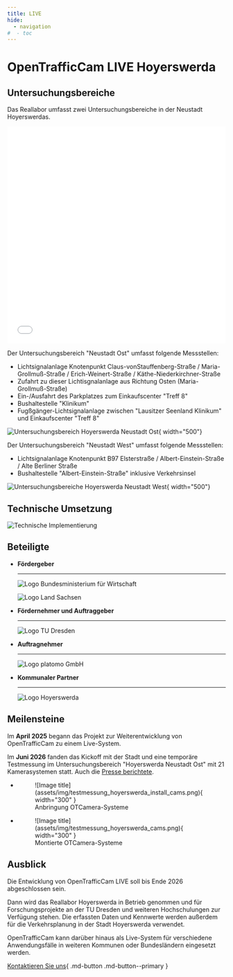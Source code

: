 ```yaml
---
title: LIVE
hide:
  - navigation
#  - toc
---
```


# OpenTrafficCam LIVE Hoyerswerda

## Untersuchungsbereiche

Das Reallabor umfasst zwei Untersuchungsbereiche in der Neustadt Hoyerswerdas.

<iframe width="100%" height="500px" frameborder="0" allowfullscreen allow="geolocation" src="//umap.openstreetmap.de/de/map/reallabor-hoyerswerda_43891?scaleControl=false&miniMap=true&scrollWheelZoom=false&zoomControl=true&editMode=disabled&moreControl=false&searchControl=null&tilelayersControl=null&embedControl=null&datalayersControl=null&onLoadPanel=none&captionBar=false&captionMenus=false&datalayers=566666d4-31ed-4285-8191-6cb2ddf2ec61&captionControl=null#15/51.4438/14.2641"></iframe>

Der Untersuchungsbereich "Neustadt Ost" umfasst folgende Messstellen:

- Lichtsignalanlage Knotenpunkt Claus-vonStauffenberg-Straße / Maria-Grollmuß-Straße / Erich-Weinert-Straße / Käthe-Niederkirchner-Straße
- Zufahrt zu dieser Lichtisgnalanlage aus Richtung Osten (Maria-Grollmuß-Straße)
- Ein-/Ausfahrt des Parkplatzes zum Einkaufscenter "Treff 8"
- Bushaltestelle "Klinikum"
- Fugßgänger-Lichtsignalanlage zwischen "Lausitzer Seenland Klinikum" und Einkaufscenter "Treff 8"

![Untersuchungsbereich Hoyerswerda Neustadt Ost](assets/img/Hoyerswerda_Untersuchungsbereiche_1.png){ width="500"}

Der Untersuchungsbereich "Neustadt West" umfasst folgende Messstellen:

- Lichtsignalanlage Knotenpunkt B97 Elsterstraße / Albert-Einstein-Straße / Alte Berliner Straße
- Bushaltestelle "Albert-Einstein-Straße" inklusive Verkehrsinsel

![Untersuchungsbereiche Hoyerswerda Neustadt West](assets/img/Hoyerswerda_Untersuchungsbereiche_2.png){ width="500"}

## Technische Umsetzung

![Technische Implementierung](assets/img/Hoyerswerda_technische_Implementierung.png)

## Beteiligte

<div class="grid cards" markdown>

-   __Fördergeber__

    ---

    ![Logo Bundesministerium für Wirtschaft](assets/img/logo_gefoerdert_durch_BMWE.png)

    ![Logo Land Sachsen](assets/img/Logo_Sachsen_modern.png)

-   __Fördernehmer und Auftraggeber__

    ---

    ![Logo TU Dresden](assets/img/tud_logo.png)

-   __Auftragnehmer__

    ---

    ![Logo platomo GmbH](assets/img/platomo_logo.png)

-   __Kommunaler Partner__

    ---

    ![Logo Hoyerswerda](assets/img/hoyerswerda_logo.png)

</div>

## Meilensteine

Im **April 2025** begann das Projekt zur Weiterentwicklung von OpenTrafficCam zu einem Live-System.

Im **Juni 2026** fanden das Kickoff mit der Stadt und eine temporäre Testmessung im Untersuchungsbereich "Hoyerswerda Neustadt Ost" mit 21 Kamerasystemen statt.
Auch die [Presse berichtete](https://www.radiolausitz.de/beitrag/titel-10-870898/).

<div class="grid cards" markdown>

-   <figure markdown="span">
    ![Image title](assets/img/testmessung_hoyerswerda_install_cams.png){ width="300" }
    <figcaption>Anbringung OTCamera-Systeme</figcaption>
    </figure>

-   <figure markdown="span">
    ![Image title](assets/img/testmessung_hoyerswerda_cams.png){ width="300" }
    <figcaption>Montierte OTCamera-Systeme</figcaption>
    </figure>

</div>

## Ausblick

Die Entwicklung von OpenTrafficCam LIVE soll bis Ende 2026 abgeschlossen sein.

Dann wird das Reallabor Hoyerswerda in Betrieb genommen und für Forschungsprojekte an der TU Dresden und weiteren Hochschulungen zur Verfügung stehen.
Die erfassten Daten und Kennwerte werden außerdem für die Verkehrsplanung in der Stadt Hoyerswerda verwendet.

OpenTrafficCam kann darüber hinaus als Live-System für verschiedene Anwendungsfälle in weiteren Kommunen oder Bundesländern eingesetzt werden.

[Kontaktieren Sie uns](#){ .md-button .md-button--primary }
